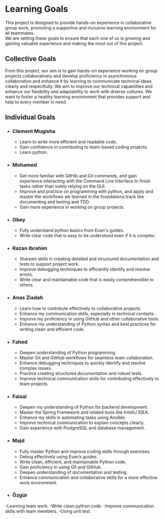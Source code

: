 # Learning Goals

This project is designed to provide hands-on experience in collaborative
group work, promoting a supportive and inclusive learning environment for
all teammates.  
We are setting these goals
 to ensure that each one of us is growing
 and gaining valuable experience and making the most
 out of this project.

## Collective Goals

From this project,
 our aim is to gain hands-on experience working
on group projects collaboratively and develop proficiency in
asynchronous collaboration and enhance it by learning to
communicate technical ideas clearly and respectfully. We aim to improve our
technical capabilities and enhance our flexibility and adaptability to work
with diverse cultures. We want to foster
a healthy learning
environment that provides support and help to every member in need.

## Individual Goals

- ### **Clement Mugisha**

  - Learn to write more efficient and readable code.  
  - Gain confidence in contributing to team-based coding projects.
  - Learn python.
  
- ### **Mohamed**

  - Get more familiar with GitHib and Git commands, and gain experience interacting
  with the Command Line Interface to finish
  tasks rather than solely relying on the GUI.
  - Improve and practice on programming with python, and apply and master the
  workflows we learned in the foundations track like
   documenting and testing and TDD.
  - Gain more experience in working on group projects.

- ### **Obey**

  - Fully understand python basics from Evan's guides.
  - Write clear code that is easy to be understood even if it is complex.

- ### **Razan Ibrahim**

  - Sharpen skills in creating detailed and structured documentation and tests to
  support project work.
  - Improve debugging techniques to efficiently identify and resolve errors.
  - Write clear and maintainable code that is easily comprehensible to others.

- ### **Anas Ziadah**

  - Learn how to contribute effectively to collaborative projects.
  - Enhance my communication skills, especially in technical contexts.
  - Improve my proficiency in using GitHub and other collaborative tools.
  - Enhance my understanding of Python syntax and best practices for writing clean
   and efficient code.

- ### **Fahed**

  - Deepen understanding of Python programming.
  - Master Git and GitHub workflows for seamless team collaboration.
  - Enhance debugging techniques to quickly identify and resolve complex issues.
  - Practice creating structured documentation and robust tests.
  - Improve technical communication skills for contributing effectively to team projects.

- ### **Faisal**

  - Deepen my understanding of Python for backend development.
  - Master the Spring Framework and related tools like IntelliJ IDEA.
  - Enhance my skills in automating tasks using Ansible.
  - Improve technical communication to explain concepts clearly.
  - Gain experience with PostgreSQL and database management.

- ### **Majd**

  - Fully master Python and improve
 coding skills through exercises.
  - Debug effectively using Evan’s guides.
  - Write clean, efficient, and maintainable Python code.
  - Gain proficiency in using Git and GitHub.
  - Deepen understanding of documentation and testing.
  - Enhance communication and collaborative skills for a more effective work environment.

- ### **Özgür**

 -Learning team work.
 -Write clean python code.
 -Improve communication skills with team members.
 -Using unit test.
